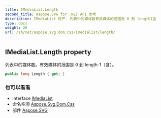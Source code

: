 ```yaml
---
title: IMediaList.Length
second_title: Aspose.SVG for .NET API 参考
description: IMediaList 财产. 列表中的媒体数有效媒体的范围是 0 到 length1含
type: docs
weight: 20
url: /zh/net/aspose.svg.dom.css/imedialist/length/
---
```

## IMediaList.Length property

列表中的媒体数。有效媒体的范围是 0 到 length-1（含）。

```csharp
public long Length { get; }
```

### 也可以看看

* interface [IMediaList](../)
* 命名空间 [Aspose.Svg.Dom.Css](../../imedialist/)
* 部件 [Aspose.SVG](../../../)



